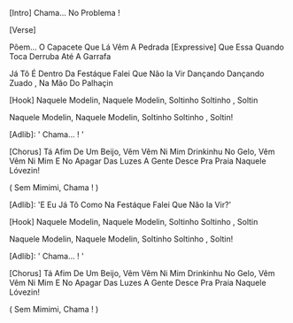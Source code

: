 [Intro]
Chama... No Problema !


[Verse]

Põem... O Capacete Que Lá Vêm A Pedrada [Expressive]
Que Essa Quando Toca Derruba Até A Garrafa

Já Tô É Dentro Da Festáque Falei Que Não Ia Vir
Dançando Dançando Zuado , Na Mão Do Palhaçin

[Hook]
Naquele Modelin, Naquele Modelin,
Soltinho Soltinho , Soltin

Naquele Modelin, Naquele Modelin,
Soltinho Soltinho , Soltin!

[Adlib]: ' Chama...  ! '


[Chorus]
Tá Afim De Um Beijo, Vêm Vêm Ni Mim
Drinkinhu No Gelo, Vêm Vêm Ni Mim
E No Apagar Das Luzes
A Gente Desce Pra Praia Naquele Lóvezin!

( Sem Mimimi, Chama ! )

[Adlib]: 'E Eu Já Tô Como Na Festáque Falei Que Não Ia Vir?'

[Hook]
Naquele Modelin, Naquele Modelin,
Soltinho Soltinho , Soltin

Naquele Modelin, Naquele Modelin,
Soltinho Soltinho , Soltin!

[Adlib]: ' Chama...  ! '


[Chorus]
Tá Afim De Um Beijo, Vêm Vêm Ni Mim
Drinkinhu No Gelo, Vêm Vêm Ni Mim
E No Apagar Das Luzes
A Gente Desce Pra Praia Naquele Lóvezin!

( Sem Mimimi, Chama ! )
